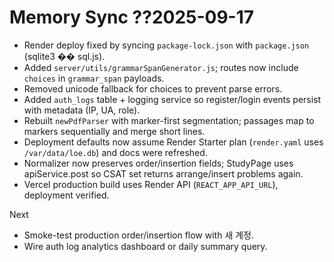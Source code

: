 ﻿# Memory Sync ??2025-09-17

- Render deploy fixed by syncing `package-lock.json` with `package.json` (sqlite3 �� sql.js).
- Added `server/utils/grammarSpanGenerator.js`; routes now include `choices` in `grammar_span` payloads.
- Removed unicode fallback for choices to prevent parse errors.
- Added `auth_logs` table + logging service so register/login events persist with metadata (IP, UA, role).
- Rebuilt `newPdfParser` with marker-first segmentation; passages map to markers sequentially and merge short lines.
- Deployment defaults now assume Render Starter plan (`render.yaml` uses `/var/data/loe.db`) and docs were refreshed.
- Normalizer now preserves order/insertion fields; StudyPage uses apiService.post so CSAT set returns arrange/insert problems again.
- Vercel production build uses Render API (`REACT_APP_API_URL`), deployment verified.

Next
- Smoke-test production order/insertion flow with 새 계정.
- Wire auth log analytics dashboard or daily summary query.
